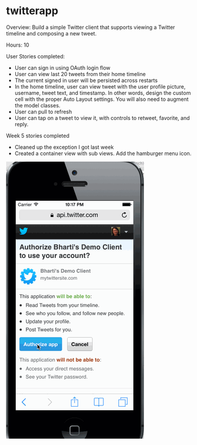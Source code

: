 twitterapp
==========

Overview: Build a simple Twitter client that supports viewing a Twitter timeline and composing a new tweet.

Hours: 10

User Stories completed:
- User can sign in using OAuth login flow
- User can view last 20 tweets from their home timeline
- The current signed in user will be persisted across restarts
- In the home timeline, user can view tweet with the user profile picture, username, tweet text, and timestamp.  In other words, design the custom cell with the proper Auto Layout settings.  You will also need to augment the model classes.
- User can pull to refresh
- User can tap on a tweet to view it, with controls to retweet, favorite, and reply.

Week 5 stories completed
- Cleaned up the exception I got last week
- Created a container view with sub views. Add the hamburger menu icon.


![Twitterapp2](twitterapp2.gif)